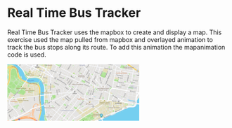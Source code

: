 # Real Time Bus Tracker

Real Time Bus Tracker uses the mapbox to create and display a map. This exercise used the map pulled from mapbox and overlayed animation to track the bus stops along its route. To add this animation the mapanimation code is used.

<img src= "Bus Tracker.png" width='300'/>
